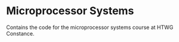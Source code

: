 # Microprocessor Systems
Contains the code for the microprocessor systems course at HTWG Constance.
